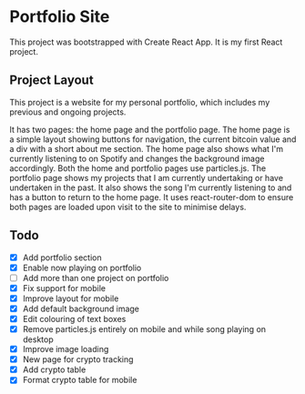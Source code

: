 # Portfolio Site

This project was bootstrapped with Create React App. It is my first React project.

## Project Layout

This project is a website for my personal portfolio, which includes my previous and ongoing projects.

It has two pages: the home page and the portfolio page. The home page is a simple layout showing buttons for navigation,
the current bitcoin value and a div with a short about me section. The home page also shows what I'm currently listening to 
on Spotify and changes the background image accordingly. Both the home and portfolio pages use particles.js. The portfolio page
shows my projects that I am currently undertaking or have undertaken in the past. It also shows the song I'm currently listening
to and has a button to return to the home page. It uses react-router-dom to ensure both pages are loaded upon visit to the site
to minimise delays.

## Todo

- [x] Add portfolio section
- [x] Enable now playing on portfolio
- [ ] Add more than one project on portfolio
- [x] Fix support for mobile
- [x] Improve layout for mobile
- [x] Add default background image
- [x] Edit colouring of text boxes
- [x] Remove particles.js entirely on mobile and while song playing on desktop
- [x] Improve image loading
- [x] New page for crypto tracking
- [x] Add crypto table
- [x] Format crypto table for mobile